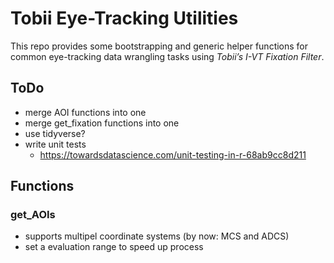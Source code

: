 # Tobii Eye-Tracking Utilities
This repo provides some bootstrapping and generic helper functions for common eye-tracking data wrangling tasks using *Tobii’s I-VT Fixation Filter*.

## ToDo
- merge AOI functions into one
- merge get_fixation functions into one
- use tidyverse?
- write unit tests
  - https://towardsdatascience.com/unit-testing-in-r-68ab9cc8d211

## Functions
### get_AOIs
- supports multipel coordinate systems (by now: MCS and ADCS)
- set a evaluation range to speed up process

